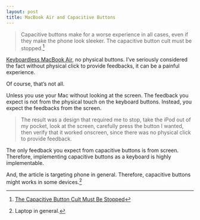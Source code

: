 ```yaml
---
layout: post
title: MacBook Air and Capacitive Buttons
---
```

> Capacitive buttons make for a worse experience in all cases, even if they make the phone look sleeker. The capacitive button cult must be stopped.[^1]

[Keyboardless MacBook Air][1], no physical buttons. I’ve seriously considered the fact without physical click to provide feedbacks, it can be a painful experience.

[1]: http://sayzlim.net/keyboardless-macbook-air/ "Keyboardless MacBook Air | Sayz Lim"

Of course, that’s not all.

Unless you use your Mac without looking at the screen. The feedback you expect is not from the physical touch on the keyboard buttons. Instead, you expect the feedbacks from the screen.

> The result was a design that required me to stop, take the iPod out of my pocket, look at the screen, carefully press the button I wanted, then verify that it worked onscreen, since there was no physical click to provide feedback.

The only feedback you expect from capacitive buttons is from screen. Therefore, implementing capacitive buttons as a keyboard is highly implementable.

And, the article is targeting phone in general. Therefore, capacitive buttons might works in some devices.[^2]

[^1]:  [The Capacitive Button Cult Must Be Stopped](http://designdare.com/the-capacitive-button-cult-must-be-stopped "The Capacitive Button Cult Must Be Stopped")

[^2]:  Laptop in general.